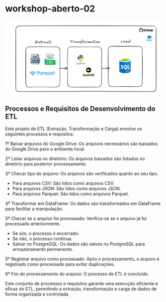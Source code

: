 # workshop-aberto-02

[![Arquitetura](arquitetura_workshop.png)](https://link.excalidraw.com/l/8pvW6zbNUnD/5oOZyiYIuS1)

## Processos e Requisitos de Desenvolvimento do ETL

Este projeto de ETL (Extração, Transformação e Carga) envolve os seguintes processos e requisitos:

1º  Baixar arquivos do Google Drive: Os arquivos necessários são baixados do Google Drive para o ambiente local.

2º Listar arquivos no diretório: Os arquivos baixados são listados no diretório para posterior processamento.

3º Checar tipo do arquivo: Os arquivos são verificados quanto ao seu tipo.

- Para arquivos CSV: São lidos como arquivos CSV.
- Para arquivos JSON: São lidos como arquivos JSON.
- Para arquivos Parquet: São lidos como arquivos Parquet.

4º Transformar em DataFrame: Os dados são transformados em DataFrame para facilitar a manipulação.

5º Checar se o arquivo foi processado: Verifica-se se o arquivo já foi processado anteriormente.

- Se sim, o processo é encerrado.
- Se não, o processo continua.
- Salvar no PostgreSQL: Os dados são salvos no PostgreSQL para armazenamento permanente.

5º Registrar arquivo como processado: Após o processamento, o arquivo é registrado como processado para evitar duplicações.

6º Fim do processamento do arquivo: O processo de ETL é concluído.

Este conjunto de processos e requisitos garante uma execução eficiente e eficaz do ETL, permitindo a extração, transformação e carga de dados de forma organizada e controlada.